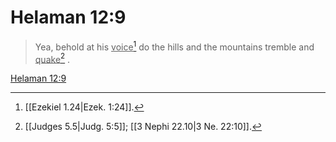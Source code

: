 # Helaman 12:9

> Yea, behold at his <u>voice</u>[^a] do the hills and the mountains tremble and <u>quake</u>[^b] .

[Helaman 12:9](https://www.churchofjesuschrist.org/study/scriptures/bofm/hel/12?lang=eng&id=p9#p9)


[^a]: [[Ezekiel 1.24|Ezek. 1:24]].  
[^b]: [[Judges 5.5|Judg. 5:5]]; [[3 Nephi 22.10|3 Ne. 22:10]].  
